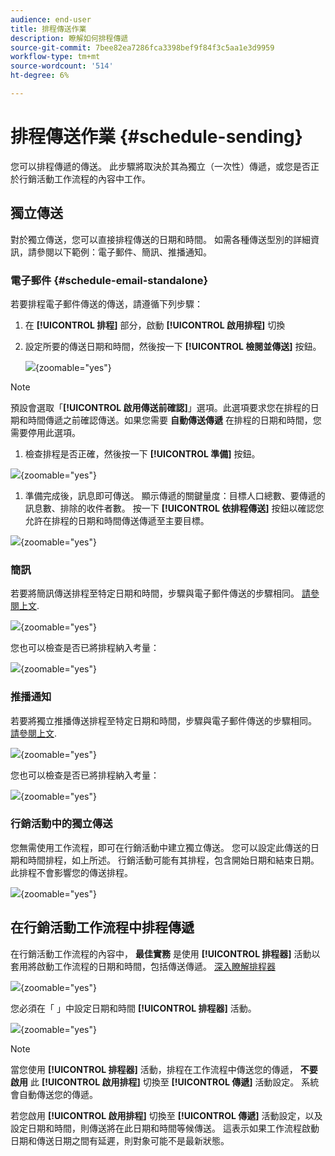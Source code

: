 ```yaml
---
audience: end-user
title: 排程傳送作業
description: 瞭解如何排程傳遞
source-git-commit: 7bee82ea7286fca3398bef9f84f3c5aa1e3d9959
workflow-type: tm+mt
source-wordcount: '514'
ht-degree: 6%

---
```


# 排程傳送作業 {#schedule-sending}

您可以排程傳遞的傳送。 此步驟將取決於其為獨立（一次性）傳遞，或您是否正於行銷活動工作流程的內容中工作。

## 獨立傳送

對於獨立傳送，您可以直接排程傳送的日期和時間。
如需各種傳送型別的詳細資訊，請參閱以下範例：電子郵件、簡訊、推播通知。

### 電子郵件 {#schedule-email-standalone}

若要排程電子郵件傳送的傳送，請遵循下列步驟：

1. 在 **[!UICONTROL 排程]** 部分，啟動 **[!UICONTROL 啟用排程]** 切換

1. 設定所要的傳送日期和時間，然後按一下 **[!UICONTROL 檢閱並傳送]** 按鈕。

   ![](assets/schedule-email-standalone.png){zoomable="yes"}

>[!NOTE]
>
>預設會選取「**[!UICONTROL 啟用傳送前確認]**」選項。此選項要求您在排程的日期和時間傳遞之前確認傳送。如果您需要 **自動傳送傳遞** 在排程的日期和時間，您需要停用此選項。
>

1. 檢查排程是否正確，然後按一下 **[!UICONTROL 準備]** 按鈕。

![](assets/schedule-email-standalone-prepare.png){zoomable="yes"}

1. 準備完成後，訊息即可傳送。 顯示傳遞的關鍵量度：目標人口總數、要傳遞的訊息數、排除的收件者數。 按一下 **[!UICONTROL 依排程傳送]** 按鈕以確認您允許在排程的日期和時間傳送傳遞至主要目標。

![](assets/schedule-email-standalone-send.png){zoomable="yes"}


### 簡訊

若要將簡訊傳送排程至特定日期和時間，步驟與電子郵件傳送的步驟相同。 [請參閱上文](#schedule-email-standalone).

![](assets/schedule-sms-standalone.png){zoomable="yes"}

您也可以檢查是否已將排程納入考量：

![](assets/schedule-sms-standalone-prepare.png){zoomable="yes"}

### 推播通知

若要將獨立推播傳送排程至特定日期和時間，步驟與電子郵件傳送的步驟相同。 [請參閱上文](#schedule-email-standalone).

![](assets/schedule-push-standalone.png){zoomable="yes"}

您也可以檢查是否已將排程納入考量：

![](assets/schedule-push-standalone-prepare.png){zoomable="yes"}

### 行銷活動中的獨立傳送

您無需使用工作流程，即可在行銷活動中建立獨立傳送。 您可以設定此傳送的日期和時間排程，如上所述。
行銷活動可能有其排程，包含開始日期和結束日期。 此排程不會影響您的傳送排程。

![](assets/schedule-delivery-standalone.png){zoomable="yes"}

## 在行銷活動工作流程中排程傳遞

在行銷活動工作流程的內容中， **最佳實務** 是使用 **[!UICONTROL 排程器]** 活動以套用將啟動工作流程的日期和時間，包括傳送傳遞。 [深入瞭解排程器](../workflows/activities/scheduler.md)

![](assets/schedule-workflow.png){zoomable="yes"}


您必須在「 」中設定日期和時間 **[!UICONTROL 排程器]** 活動。

![](assets/schedule-workflow-scheduler.png){zoomable="yes"}


>[!NOTE]
>
>當您使用 **[!UICONTROL 排程器]** 活動，排程在工作流程中傳送您的傳遞， **不要啟用** 此 **[!UICONTROL 啟用排程]** 切換至 **[!UICONTROL 傳遞]** 活動設定。 系統會自動傳送您的傳遞。
>

若您啟用 **[!UICONTROL 啟用排程]** 切換至 **[!UICONTROL 傳遞]** 活動設定，以及設定日期和時間，則傳送將在此日期和時間等候傳送。 這表示如果工作流程啟動日期和傳送日期之間有延遲，則對象可能不是最新狀態。

